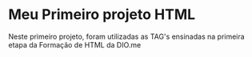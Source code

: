# Meu Primeiro projeto HTML

Neste primeiro projeto, foram utilizadas as TAG's ensinadas na primeira etapa da Formação de HTML da DIO.me
